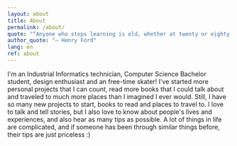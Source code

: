```yaml
---
layout: about
title: About
permalink: /about/
quote: "“Anyone who stops learning is old, whether at twenty or eighty. Anyone who keeps learning stays young.”"
author_quote: "― Henry Ford"
lang: en
ref: about
---
```


I'm an Industrial Informatics technician, Computer Science Bachelor student, design enthusiast and an free-time skater! I've started more personal projects that I can count, read more books that I could talk about and traveled to much more places than I imagined I ever would. Still, I have so many new projects to start, books to read and places to travel to. I love to talk and tell stories, but I also love to know about people's lives and experiences, and also hear as many tips as possible. A lot of things in life are complicated, and if someone has been through similar things before, their tips are just priceless :)


